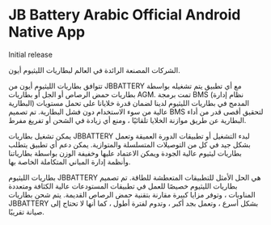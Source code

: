# JB Battery Arabic Official Android Native App

Initial release

 الشركات المصنعة الرائدة في العالم لبطاريات الليثيوم أيون.

تتوافق بطاريات الليثيوم أيون من JBBATTERY مع أي تطبيق يتم تشغيله بواسطة بطاريات حمض الرصاص أو الجل أو بطاريات AGM. تمت برمجة BMS (نظام إدارة البطارية) المدمج في بطاريات الليثيوم لدينا لضمان قدرة خلايانا على تحمل مستويات عالية من سوء الاستخدام دون فشل البطارية. تم تصميم BMS لتحقيق أقصى قدر من أداء البطارية عن طريق موازنة الخلايا تلقائيًا ، ومنع أي زيادة في الشحن أو تفريغ مفرط.

يمكن تشغيل بطاريات JBBATTERY لبدء التشغيل أو تطبيقات الدورة العميقة وتعمل بشكل جيد في كل من التوصيلات المتسلسلة والمتوازية. يمكن دعم أي تطبيق يتطلب بطاريات ليثيوم عالية الجودة ويمكن الاعتماد عليها وخفيفة الوزن بواسطة بطارياتنا وأنظمة إدارة المباني المتكاملة الخاصة بها.

بطاريات الليثيوم JBBATTERY هي الحل الأمثل للتطبيقات المتعطشة للطاقة. تم تصميم بطاريات الليثيوم خصيصًا للعمل في تطبيقات المستودعات عالية الكثافة ومتعددة المناوبات ، وتوفر مزايا كبيرة مقارنة بتقنية حمض الرصاص القديمة. يتم شحن بطاريات JBBATTERY بشكل أسرع ، وتعمل بجد أكبر ، وتدوم لفترة أطول ، كما أنها لا تحتاج إلى صيانة تقريبًا.
